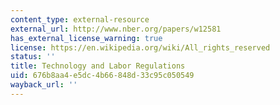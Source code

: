 ```yaml
---
content_type: external-resource
external_url: http://www.nber.org/papers/w12581
has_external_license_warning: true
license: https://en.wikipedia.org/wiki/All_rights_reserved
status: ''
title: Technology and Labor Regulations
uid: 676b8aa4-e5dc-4b66-848d-33c95c050549
wayback_url: ''
---
```

